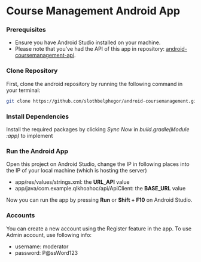 # Course Management Android App


### Prerequisites
- Ensure you have Android Studio installed on your machine. 
- Please note that you've had the API of this app in repository: [android-coursemanagement-api](https://github.com/manle423/course-management-android).

### Clone Repository
First, clone the android repository by running the following command in your terminal:

```bash
git clone https://github.com/slothbelphegor/android-coursemanagement.git
```

### Install Dependencies
Install the required packages by clicking _Sync Now_ in _build.gradle(Module :app)_ to implement

### Run the Android App
Open this project on Android Studio, change the IP in following places into the IP of your local machine (which is hosting the server)
- app/res/values/strings.xml: the **URL_API** value
- app/java/com.example.qlkhoahoc/api/ApiClient: the **BASE_URL** value
  
Now you can run the app by pressing **Run** or **Shift + F10** on Android Studio.

### Accounts
You can create a new account using the Register feature in the app.
To use Admin account, use following info:
- username: moderator
- password: P@ssWord123
